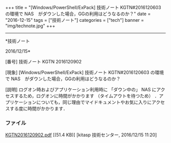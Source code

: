 ﻿+++
title = "[Windows/PowerShell/ExPack] 技術ノート KGTN#2016120603 の環境で NAS　がダウンした場合，GGの利用はどうなるのか？"
date = "2016-12-15"
tags = ["技術ノート"]
categories = ["tech"]
banner = "img/technote.jpg"
+++

-----------------------------------------------------------------------------------------------------------------------------

*技術ノート

2016/12/15*


[番号]
技術ノート KGTN 2016120902

[現象]
[Windows/PowerShell/ExPack] 技術ノート KGTN#2016120603 の環境で
NAS　がダウンした場合，GGの利用はどうなるのか？

[説明]
ログオン時およびアプリケーション利用時に 「ダウン中の」 NAS
にアクセスするため，ログオンに時間がかかります
（タイムアウトを待つため）
．アプリケーションについても，同じ理由でマイドキュメントやお気に入りにアクセスする度に時間がかかります．


### ファイル

 
 


[KGTN2016120902.pdf](http://techreport.kitasp.net/attachments/download/3219/KGTN2016120902.pdf)
 [(51.4 KB)] [kitasp 技術センター, 2016/12/15
11:20]


 


 

